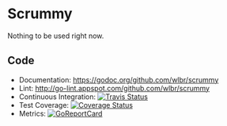 # Scrummy

Nothing to be used right now.


## Code
* Documentation: https://godoc.org/github.com/wlbr/scrummy
* Lint: http://go-lint.appspot.com/github.com/wlbr/scrummy
* Continuous Integration: [![Travis Status](https://api.travis-ci.com/wlbr/scrummy.svg?branch=master)](https://travis-ci.com/wlbr/scrummy)
* Test Coverage: [![Coverage Status](https://coveralls.io/repos/github/wlbr/scrummy/badge.svg?branch=master)](https://coveralls.io/github/wlbr/scrummy?branch=master)
* Metrics: [![GoReportCard](https://goreportcard.com/badge/github.com/wlbr/scrummy)](https://goreportcard.com/report/github.com/wlbr/scrummy)
